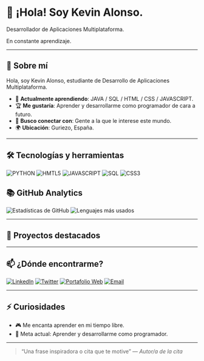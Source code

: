 # 👋 ¡Hola! Soy Kevin Alonso.
 
Desarrollador de Aplicaciones Multiplataforma.

En constante aprendizaje.
 
---
 
## 🚀 Sobre mí
 
Hola, soy Kevin Alonso, estudiante de Desarrollo de Aplicaciones Multiplataforma.

- 🧠 **Actualmente aprendiendo**: JAVA / SQL / HTML / CSS / JAVASCRIPT.
- 🏆 **Me gustaría**: Aprender y desarrollarme como programador de cara a futuro. 
- 🤝 **Busco conectar con**: Gente a la que le interese este mundo. 
- 🌍 **Ubicación**: Guriezo, España.
 
---
 
## 🛠️ Tecnologías y herramientas
 
 
![PYTHON](https://img.shields.io/badge/-PYTHON-[COLOR]?logo=[LOGO]&logoColor=white&style=flat)
![HMTL5](https://img.shields.io/badge/-HTML5-[COLOR]?logo=[LOGO]&logoColor=white&style=flat)
![JAVASCRIPT](https://img.shields.io/badge/-JAVASCRIPT-[COLOR]?logo=[LOGO]&logoColor=white&style=flat)
![SQL](https://img.shields.io/badge/-SQL-[COLOR]?logo=[LOGO]&logoColor=white&style=flat)
![CSS3](https://img.shields.io/badge/-CSS3-[COLOR]?logo=[LOGO]&logoColor=white&style=flat)
 
## 📚 GitHub Analytics
 
![Estadísticas de GitHub](https://github-readme-stats.vercel.app/api?username=KevAloDev&show_icons=true&theme=tokyonight)
![Lenguajes más usados](https://github-readme-stats.vercel.app/api/top-langs/?username=CHGsmr&layout=compact&theme=tokyonight)
 
---
 
## 📂 Proyectos destacados
 

---
 
## 📫 ¿Dónde encontrarme?
 
[![LinkedIn](https://img.shields.io/badge/-LinkedIn-0A66C2?logo=linkedin&logoColor=white&style=flat)](URL_PERFIL_LINKEDIN)
[![Twitter](https://img.shields.io/badge/-Twitter-1DA1F2?logo=twitter&logoColor=white&style=flat)](URL_PERFIL_TWITTER)
[![Portafolio Web](https://img.shields.io/badge/-Website-000?logo=githubpages&logoColor=white&style=flat)](URL_DE_TU_SITIO_WEB)
[![Email](https://img.shields.io/badge/-Email-D14836?logo=gmail&logoColor=white&style=flat)](mailto:kevinalonsodln89@gmail.com)
 
 
---
 
## ⚡ Curiosidades
 
- 🎮 Me encanta aprender en mi tiempo libre.
- 🎯 Meta actual: Aprender y desarrollarme como programador.
 
---
 
> “Una frase inspiradora o cita que te motive” — *Autor/a de la cita*
 
